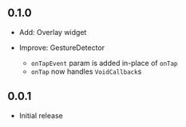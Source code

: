 ## 0.1.0

- Add: Overlay widget

- Improve: GestureDetector
    - `onTapEvent` param is added in-place of `onTap`
    - `onTap` now handles `VoidCallback`s

## 0.0.1

- Initial release

